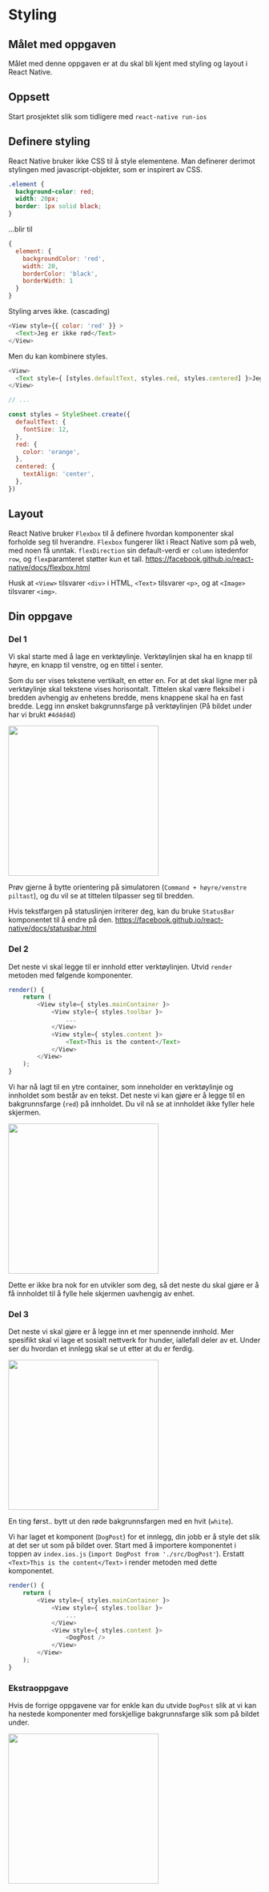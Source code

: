 # Styling

## Målet med oppgaven
Målet med denne oppgaven er at du skal bli kjent med styling og layout i React Native.

## Oppsett
Start prosjektet slik som tidligere med `react-native run-ios`

## Definere styling
React Native bruker ikke CSS til å style elementene. Man definerer derimot stylingen med javascript-objekter, som er inspirert av CSS.

```css
.element {
  background-color: red;
  width: 20px;
  border: 1px solid black;
}
```

...blir til

```javascript
{
  element: {
    backgroundColor: 'red',
    width: 20,
    borderColor: 'black',
    borderWidth: 1
  }
}
```

Styling arves ikke. (cascading)

```javascript
<View style={{ color: 'red' }} >
  <Text>Jeg er ikke rød</Text>
</View>
```

Men du kan kombinere styles.
```javascript
<View>
  <Text style={ [styles.defaultText, styles.red, styles.centered] }>Jeg er rød og sentrert</Text>
</View>

// ...

const styles = StyleSheet.create({
  defaultText: {
    fontSize: 12,
  },
  red: {
    color: 'orange',
  },
  centered: {
    textAlign: 'center',
  },
})
```
## Layout
React Native bruker `Flexbox` til å definere hvordan komponenter skal forholde seg til hverandre. `Flexbox` fungerer likt i React Native som på web, med noen få unntak. `flexDirection` sin default-verdi er `column` istedenfor `row`, og `flex`paramteret støtter kun et tall.
https://facebook.github.io/react-native/docs/flexbox.html

Husk at `<View>` tilsvarer `<div>` i HTML, `<Text>` tilsvarer `<p>`, og at `<Image>` tilsvarer `<img>`.

## Din oppgave

### Del 1
Vi skal starte med å lage en verktøylinje. Verktøylinjen skal ha en knapp til høyre, en knapp til venstre, og en tittel i senter.

Som du ser vises tekstene vertikalt, en etter en. For at det skal ligne mer på verktøylinje skal tekstene vises horisontalt. Tittelen skal være fleksibel i bredden avhengig av enhetens bredde, mens knappene skal ha en fast bredde. Legg inn ønsket bakgrunnsfarge på verktøylinjen (På bildet under har vi brukt `#4d4d4d`)

<img src="../screenshots/screenshot_1.png" width="300">

Prøv gjerne å bytte orientering på simulatoren (`Command + høyre/venstre piltast`), og du vil se at tittelen tilpasser seg til bredden.

Hvis tekstfargen på statuslinjen irriterer deg, kan du bruke `StatusBar` komponentet til å endre på den. https://facebook.github.io/react-native/docs/statusbar.html

### Del 2
Det neste vi skal legge til er innhold etter verktøylinjen. Utvid `render` metoden med følgende komponenter.

``` javascript
render() {
    return (
        <View style={ styles.mainContainer }>
            <View style={ styles.toolbar }>
                ...
            </View>
            <View style={ styles.content }>
                <Text>This is the content</Text>
            </View>
        </View>
    );
}
```

Vi har nå lagt til en ytre container, som inneholder en verktøylinje og innholdet som består av en tekst. Det neste vi kan gjøre er å legge til en bakgrunnsfarge (`red`) på innholdet. Du vil nå se at innholdet ikke fyller hele skjermen.

<img src="../screenshots/screenshot_2.png" width="300">

Dette er ikke bra nok for en utvikler som deg, så det neste du skal gjøre er å få innholdet til å fylle hele skjermen uavhengig av enhet.

### Del 3
Det neste vi skal gjøre er å legge inn et mer spennende innhold. Mer spesifikt skal vi lage et sosialt nettverk for hunder, iallefall deler av et. Under ser du hvordan et innlegg skal se ut etter at du er ferdig.

<img src="../screenshots/screenshot_3.png" width="300">

En ting først.. bytt ut den røde bakgrunnsfargen med en hvit (`white`).

Vi har laget et komponent (`DogPost`) for et innlegg, din jobb er å style det slik at det ser ut som på bildet over. Start med å importere komponentet i toppen av `index.ios.js` (`import DogPost from './src/DogPost'`). Erstatt `<Text>This is the content</Text>` i render metoden med dette komponentet.

``` javascript
render() {
    return (
        <View style={ styles.mainContainer }>
            <View style={ styles.toolbar }>
                ...
            </View>
            <View style={ styles.content }>
                <DogPost />
            </View>
        </View>
    );
}
```

### Ekstraoppgave
Hvis de forrige oppgavene var for enkle kan du utvide `DogPost` slik at vi kan ha nestede komponenter med forskjellige bakgrunnsfarge slik som på bildet under.

<img src="../screenshots/screenshot_4.png" width="300">

